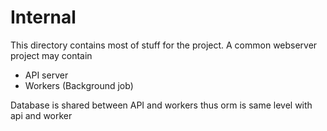 # Internal

This directory contains most of stuff for the project. A common webserver project may contain
- API server
- Workers (Background job)

Database is shared between API and workers  thus orm is same level with api and worker